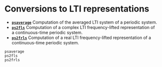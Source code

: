 # Conversions to LTI representations

* **[`psaverage`](@ref)**  Computation of the averaged LTI system of a periodic system.
* **[`ps2fls`](@ref)**  Computation of a complex LTI frequency-lifted representation of a continuous-time periodic system. 
* **[`ps2frls`](@ref)**  Computation of a real LTI frequency-lifted representation of a continuous-time periodic system. 

```@docs
psaverage
ps2fls
ps2frls
```

